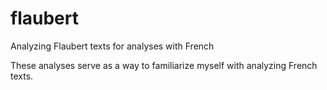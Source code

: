 # flaubert
Analyzing Flaubert texts for analyses with French

These analyses serve as a way to familiarize myself with analyzing French texts. 
